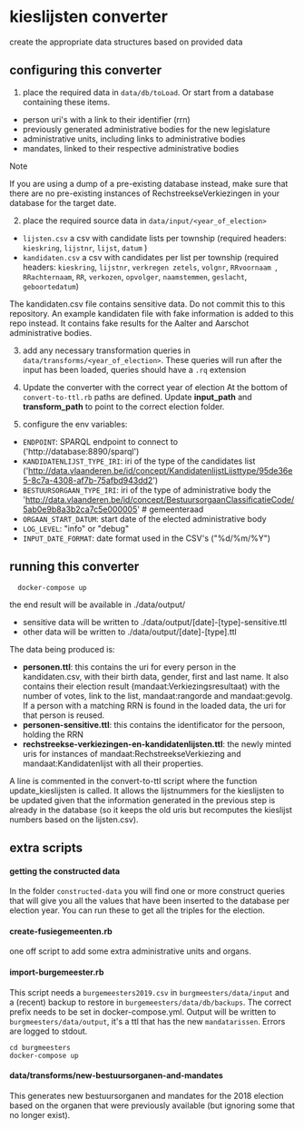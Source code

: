 # kieslijsten converter

create the appropriate data structures based on provided data

## configuring this converter

1. place the required data in `data/db/toLoad`. Or start from a database containing these items.

- person uri's with a link to their identifier (rrn)
- previously generated administrative bodies for the new legislature
- administrative units, including links to administrative bodies
- mandates, linked to their respective administrative bodies

> [!NOTE]
> If you are using a dump of a pre-existing database instead, make sure that there are no pre-existing instances of RechstreekseVerkiezingen in your database for the target date.

2. place the required source data in `data/input/<year_of_election>`

- `lijsten.csv` a csv with candidate lists per township (required headers: `kieskring`, `lijstnr`, `lijst`, `datum` )
- `kandidaten.csv` a csv with candidates per list per township (required headers: `kieskring`, `lijstnr`, `verkregen zetels`, `volgnr`, `RRvoornaam `, `RRachternaam`, `RR`, `verkozen`, `opvolger`, `naamstemmen`, `geslacht`, `geboortedatum`)

The kandidaten.csv file contains sensitive data. Do not commit this to this repository. An example kandidaten file with fake information is added to this repo instead. It contains fake results for the Aalter and Aarschot administrative bodies.

3. add any necessary transformation queries in `data/transforms/<year_of_election>`.
   These queries will run after the input has been loaded, queries should have a `.rq` extension

4. Update the converter with the correct year of election
   At the bottom of `convert-to-ttl.rb` paths are defined. Update **input_path** and **transform_path** to point to the correct election folder.

5. configure the env variables:

- `ENDPOINT`: SPARQL endpoint to connect to ('http://database:8890/sparql')
- `KANDIDATENLIJST_TYPE_IRI`: iri of the type of the candidates list ('http://data.vlaanderen.be/id/concept/KandidatenlijstLijsttype/95de36e5-8c7a-4308-af7b-75afbd943dd2')
- `BESTUURSORGAAN_TYPE_IRI`: iri of the type of administrative body the 'http://data.vlaanderen.be/id/concept/BestuursorgaanClassificatieCode/5ab0e9b8a3b2ca7c5e000005' # gemeenteraad
- `ORGAAN_START_DATUM`: start date of the elected administrative body
- `LOG_LEVEL`: "info" or "debug"
- `INPUT_DATE_FORMAT`: date format used in the CSV's ("%d/%m/%Y")

## running this converter

```
  docker-compose up
```

the end result will be available in ./data/output/

- sensitive data will be written to ./data/output/[date]-[type]-sensitive.ttl
- other data will be written to ./data/output/[date]-[type].ttl

The data being produced is:

- **personen.ttl**: this contains the uri for every person in the kandidaten.csv, with their birth data, gender, first and last name. It also contains their election result (mandaat:Verkiezingsresultaat) with the number of votes, link to the list, mandaat:rangorde and mandaat:gevolg. If a person with a matching RRN is found in the loaded data, the uri for that person is reused.
- **personen-sensitive.ttl**: this contains the identificator for the persoon, holding the RRN
- **rechstreekse-verkiezingen-en-kandidatenlijsten.ttl**: the newly minted uris for instances of mandaat:RechstreekseVerkiezing and mandaat:Kandidatenlijst with all their properties.

A line is commented in the convert-to-ttl script where the function update_kieslijsten is called. It allows the lijstnummers for the kieslijsten to be updated given that the information generated in the previous step is already in the database (so it keeps the old uris but recomputes the kieslijst numbers based on the lijsten.csv).

## extra scripts

#### getting the constructed data

In the folder `constructed-data` you will find one or more construct queries that will give you all the values that have been inserted to the database per election year. You can run these to get all the triples for the election.

#### create-fusiegemeenten.rb

one off script to add some extra administrative units and organs.

#### import-burgemeester.rb

This script needs a `burgemeesters2019.csv` in `burgmeesters/data/input` and a (recent) backup to restore in `burgemeesters/data/db/backups`. The correct prefix needs to be set in docker-compose.yml. Output will be written to `burgmeesters/data/output`, it's a ttl that has the new `mandatarissen`. Errors are logged to stdout.

```
cd burgmeesters
docker-compose up
```

#### data/transforms/new-bestuursorganen-and-mandates

This generates new bestuursorganen and mandates for the 2018 election based on the organen that were previously available (but ignoring some that no longer exist).
